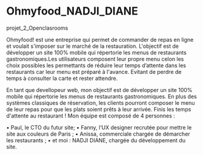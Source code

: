 # Ohmyfood_NADJI_DIANE
projet_2_Openclasrooms

Ohmyfood! est une entreprise qui permet de commander de repas en ligne et voulait s'imposer sur le marché de la restauration.
 L'objectif est de développer un site 100% mobile qui répertorie les menus de restaurants gastronomiques.Les utilisateurs composent leur propre menu  celon les choix possibles les permettants de réduire leur temps d’attente dans les restaurants car leur menu est préparé à l'avance. Evitant de perdre de temps à consulter la carte et rester attendre.

En tant que devellopeur web, mon objectif est de développer un site 100% mobile qui répertorie les menus de restaurants gastronomiques. En plus des systèmes classiques de réservation, les clients pourront composer le menu de leur repas pour que les plats soient prêts à leur arrivée. Finis les temps d'attente au restaurant ! Mon équipe est composé de 4 personnes :

• Paul, le CTO du futur site;
• Fanny, l’UX designer recrutée pour mettre le site aux couleurs de Paris ;
• Anissa, commerciale chargée de démarcher les restaurants ;
• et moi : NADJI DIANE, chargée du développement du site.
